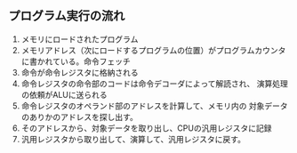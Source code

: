 ## プログラム実行の流れ
1. メモリにロードされたプログラム
2. メモリアドレス（次にロードするプログラムの位置）がプログラムカウンタに書かれている。命令フェッチ
3. 命令が命令レジスタに格納される
4. 命令レジスタの命令部のコードは命令デコーダによって解読され、
演算処理の依頼がALUに送られる
5. 命令レジスタのオペランド部のアドレスを計算して、メモリ内の
対象データのありかのアドレスを探し出す。
6. そのアドレスから、対象データを取り出し、CPUの汎用レジスタに記録
7. 汎用レジスタから取り出して、演算して、汎用レジスタに戻す。
